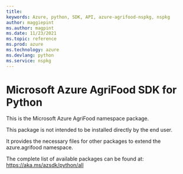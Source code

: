 ```yaml
---
title: 
keywords: Azure, python, SDK, API, azure-agrifood-nspkg, nspkg
author: maggiepint
ms.author: magpint
ms.date: 11/23/2021
ms.topic: reference
ms.prod: azure
ms.technology: azure
ms.devlang: python
ms.service: nspkg
---
```


# Microsoft Azure AgriFood SDK for Python

This is the Microsoft Azure AgriFood namespace package.

This package is not intended to be installed directly by the end user.

It provides the necessary files for other packages to extend the
azure.agrifood namespace.

The complete list of available packages can be found at:
https://aka.ms/azsdk/python/all


